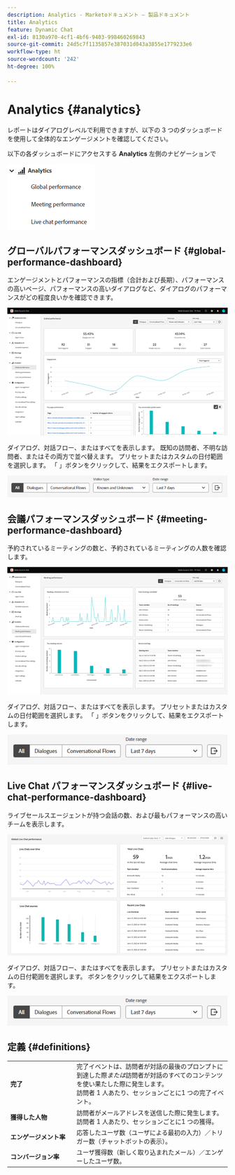 ```yaml
---
description: Analytics - Marketoドキュメント — 製品ドキュメント
title: Analytics
feature: Dynamic Chat
exl-id: 8130a970-4cf1-4bf6-9403-998460269843
source-git-commit: 24d5c7f1135857e387031d043a3855e1779233e6
workflow-type: ht
source-wordcount: '242'
ht-degree: 100%

---
```


# Analytics {#analytics}

レポートはダイアログレベルで利用できますが、以下の 3 つのダッシュボードを使用して全体的なエンゲージメントを確認してください。

以下の各ダッシュボードにアクセスする **Analytics** 左側のナビゲーションで

![](assets/analytics-1.png)

## グローバルパフォーマンスダッシュボード {#global-performance-dashboard}

エンゲージメントとパフォーマンスの指標（合計および長期）、パフォーマンスの高いページ、パフォーマンスの高いダイアログなど、ダイアログのパフォーマンスがどの程度良いかを確認できます。

![](assets/analytics-2.png)

ダイアログ、対話フロー、またはすべてを表示します。 既知の訪問者、不明な訪問者、またはその両方で並べ替えます。 プリセットまたはカスタムの日付範囲を選択します。 「 」ボタンをクリックして、結果をエクスポートします。

![](assets/analytics-3.png)

## 会議パフォーマンスダッシュボード {#meeting-performance-dashboard}

予約されているミーティングの数と、予約されているミーティングの人数を確認します。

![](assets/analytics-4.png)

ダイアログ、対話フロー、またはすべてを表示します。 プリセットまたはカスタムの日付範囲を選択します。 「 」ボタンをクリックして、結果をエクスポートします。

![](assets/analytics-5.png)

## Live Chat パフォーマンスダッシュボード {#live-chat-performance-dashboard}

ライブセールスエージェントが持つ会話の数、および最もパフォーマンスの高いチームを表示します。

![](assets/analytics-6.png)

ダイアログ、対話フロー、またはすべてを表示します。 プリセットまたはカスタムの日付範囲を選択します。 ボタンをクリックして結果をエクスポートします。

![](assets/analytics-7.png)

## 定義 {#definitions}

<table>
<thead>
<tbody>
  <tr>
    <td style="width:30%"><b>完了</b></td>
    <td>完了イベントは、訪問者が対話の最後のプロンプトに到達した際<i>または</i>訪問者が対話のすべてのコンテンツを使い果たした際に発生します。
<br>訪問者 1 人あたり、セッションごとに1 つの完了イベント。</td>
  </tr>
  <tr>
    <td style="width:30%"><b>獲得した人物</b></td>
    <td>訪問者がメールアドレスを送信した際に発生します。
    <br>訪問者 1 人あたり、セッションごとに1 つの獲得。</td>
  </tr>
  <tr>
    <td style="width:30%"><b>エンゲージメント率</b></td>
    <td>応答したユーザ数（ユーザによる最初の入力）／トリガー数（チャットボットの表示）。</td>
  </tr>
  <tr>
    <td style="width:30%"><b>コンバージョン率</b></td>
    <td>ユーザ獲得数（新しく取り込まれたメール）／エンゲーしたユーザ数。</td>
  </tr>
</tbody>
</table>
